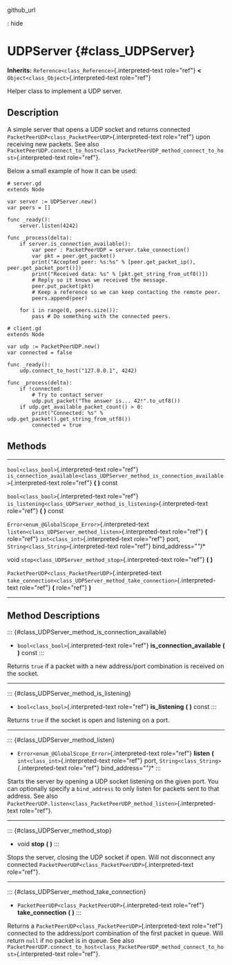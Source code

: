 github\_url

:   hide

UDPServer {#class_UDPServer}
=========

**Inherits:** `Reference<class_Reference>`{.interpreted-text role="ref"}
**\<** `Object<class_Object>`{.interpreted-text role="ref"}

Helper class to implement a UDP server.

Description
-----------

A simple server that opens a UDP socket and returns connected
`PacketPeerUDP<class_PacketPeerUDP>`{.interpreted-text role="ref"} upon
receiving new packets. See also
`PacketPeerUDP.connect_to_host<class_PacketPeerUDP_method_connect_to_host>`{.interpreted-text
role="ref"}.

Below a small example of how it can be used:

    # server.gd
    extends Node

    var server := UDPServer.new()
    var peers = []

    func _ready():
        server.listen(4242)

    func _process(delta):
        if server.is_connection_available():
            var peer : PacketPeerUDP = server.take_connection()
            var pkt = peer.get_packet()
            print("Accepted peer: %s:%s" % [peer.get_packet_ip(), peer.get_packet_port()])
            print("Received data: %s" % [pkt.get_string_from_utf8()])
            # Reply so it knows we received the message.
            peer.put_packet(pkt)
            # Keep a reference so we can keep contacting the remote peer.
            peers.append(peer)

        for i in range(0, peers.size()):
            pass # Do something with the connected peers.

    # client.gd
    extends Node

    var udp := PacketPeerUDP.new()
    var connected = false

    func _ready():
        udp.connect_to_host("127.0.0.1", 4242)

    func _process(delta):
        if !connected:
            # Try to contact server
            udp.put_packet("The answer is... 42!".to_utf8())
        if udp.get_available_packet_count() > 0:
            print("Connected: %s" % udp.get_packet().get_string_from_utf8())
            connected = true

Methods
-------

  -------------------------------------------------------- ---------------------------------------------------------------------------------------------
  `bool<class_bool>`{.interpreted-text role="ref"}         `is_connection_available<class_UDPServer_method_is_connection_available>`{.interpreted-text
                                                           role="ref"} **(** **)** const

  `bool<class_bool>`{.interpreted-text role="ref"}         `is_listening<class_UDPServer_method_is_listening>`{.interpreted-text role="ref"} **(** **)**
                                                           const

  `Error<enum_@GlobalScope_Error>`{.interpreted-text       `listen<class_UDPServer_method_listen>`{.interpreted-text role="ref"} **(**
  role="ref"}                                              `int<class_int>`{.interpreted-text role="ref"} port, `String<class_String>`{.interpreted-text
                                                           role="ref"} bind\_address=\"*\")*\*

  void                                                     `stop<class_UDPServer_method_stop>`{.interpreted-text role="ref"} **(** **)**

  `PacketPeerUDP<class_PacketPeerUDP>`{.interpreted-text   `take_connection<class_UDPServer_method_take_connection>`{.interpreted-text role="ref"} **(**
  role="ref"}                                              **)**
  -------------------------------------------------------- ---------------------------------------------------------------------------------------------

Method Descriptions
-------------------

::: {#class_UDPServer_method_is_connection_available}
-   `bool<class_bool>`{.interpreted-text role="ref"}
    **is\_connection\_available** **(** **)** const
:::

Returns `true` if a packet with a new address/port combination is
received on the socket.

------------------------------------------------------------------------

::: {#class_UDPServer_method_is_listening}
-   `bool<class_bool>`{.interpreted-text role="ref"} **is\_listening**
    **(** **)** const
:::

Returns `true` if the socket is open and listening on a port.

------------------------------------------------------------------------

::: {#class_UDPServer_method_listen}
-   `Error<enum_@GlobalScope_Error>`{.interpreted-text role="ref"}
    **listen** **(** `int<class_int>`{.interpreted-text role="ref"}
    port, `String<class_String>`{.interpreted-text role="ref"}
    bind\_address=\"*\")*\*
:::

Starts the server by opening a UDP socket listening on the given port.
You can optionally specify a `bind_address` to only listen for packets
sent to that address. See also
`PacketPeerUDP.listen<class_PacketPeerUDP_method_listen>`{.interpreted-text
role="ref"}.

------------------------------------------------------------------------

::: {#class_UDPServer_method_stop}
-   void **stop** **(** **)**
:::

Stops the server, closing the UDP socket if open. Will not disconnect
any connected `PacketPeerUDP<class_PacketPeerUDP>`{.interpreted-text
role="ref"}.

------------------------------------------------------------------------

::: {#class_UDPServer_method_take_connection}
-   `PacketPeerUDP<class_PacketPeerUDP>`{.interpreted-text role="ref"}
    **take\_connection** **(** **)**
:::

Returns a `PacketPeerUDP<class_PacketPeerUDP>`{.interpreted-text
role="ref"} connected to the address/port combination of the first
packet in queue. Will return `null` if no packet is in queue. See also
`PacketPeerUDP.connect_to_host<class_PacketPeerUDP_method_connect_to_host>`{.interpreted-text
role="ref"}.
